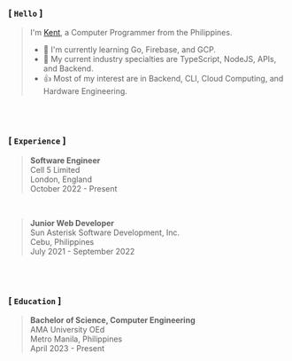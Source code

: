 ### [ `Hello` ]
> I'm [Kent](https://github.com/kentlouisetonino), a Computer Programmer from the Philippines.
> - 🎯 I'm currently learning Go, Firebase, and GCP.
> - 🧠 My current industry specialties are TypeScript, NodeJS, APIs, and Backend.
> - 👍 Most of my interest are in Backend, CLI, Cloud Computing, and Hardware Engineering.

<br />
<br />

### [ `Experience` ]
> **Software Engineer** <br />
> Cell 5 Limited <br />
> London, England <br />
> October 2022 - Present

<br />

> **Junior Web Developer** <br />
> Sun Asterisk Software Development, Inc. <br />
> Cebu, Philippines <br />
> July 2021 - September 2022

<br />
<br />

###  [ `Education` ]
> **Bachelor of Science, Computer Engineering** <br />
> AMA University OEd <br />
> Metro Manila, Philippines <br />
> April 2023 - Present
